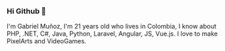 ### Hi Github 👋

I'm Gabriel Muñoz, I'm 21 years old who lives in Colombia, I know about PHP, .NET, C#, Java, Python, Laravel, Angular, JS, Vue.js. I love to make PixelArts and VideoGames.

<!--
**GabrielEMD/Gabrielemd** is a ✨ _special_ ✨ repository because its `README.md` (this file) appears on your GitHub profile.

Here are some ideas to get you started:

- 🔭 I’m currently working on ...
- 🌱 I’m currently learning ...
- 👯 I’m looking to collaborate on ...
- 🤔 I’m looking for help with ...
- 💬 Ask me about ...
- 📫 How to reach me: ...
- 😄 Pronouns: ...
- ⚡ Fun fact: ...
-->
